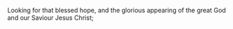 Looking for that blessed hope, and the glorious appearing of the great God and our Saviour Jesus Christ;
